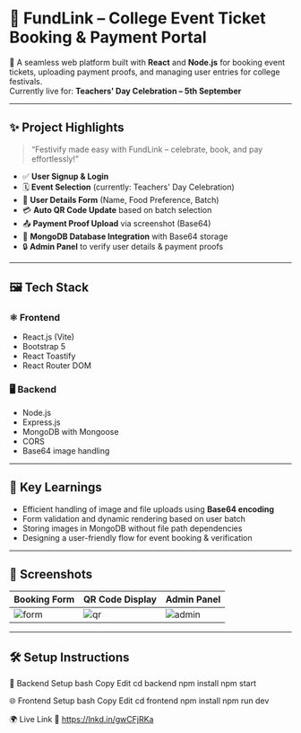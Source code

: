 # 🎉 FundLink – College Event Ticket Booking & Payment Portal

🚀 A seamless web platform built with **React** and **Node.js** for booking event tickets, uploading payment proofs, and managing user entries for college festivals.  
Currently live for: **Teachers' Day Celebration – 5th September**

---

## ✨ Project Highlights

> “Festivify made easy with FundLink – celebrate, book, and pay effortlessly!”

- ✅ **User Signup & Login**
- 🗓️ **Event Selection** (currently: Teachers' Day Celebration)
- 📝 **User Details Form** (Name, Food Preference, Batch)
- 💳 **Auto QR Code Update** based on batch selection
- 📤 **Payment Proof Upload** via screenshot (Base64)
- 🧾 **MongoDB Database Integration** with Base64 storage
- 🔒 **Admin Panel** to verify user details & payment proofs

---

## 🖼️ Tech Stack

### ⚛️ Frontend
- React.js (Vite)
- Bootstrap 5
- React Toastify
- React Router DOM

### 🖥️ Backend
- Node.js
- Express.js
- MongoDB with Mongoose
- CORS
- Base64 image handling

---

## 🧠 Key Learnings

- Efficient handling of image and file uploads using **Base64 encoding**
- Form validation and dynamic rendering based on user batch
- Storing images in MongoDB without file path dependencies
- Designing a user-friendly flow for event booking & verification

---

## 📸 Screenshots

| Booking Form | QR Code Display | Admin Panel |
|--------------|------------------|--------------|
| ![form](screenshots/form.png) | ![qr](screenshots/qr.png) | ![admin](screenshots/admin.png) |

---

## 🛠️ Setup Instructions

🔧 Backend Setup
bash
Copy
Edit
cd backend
npm install
npm start

🌐 Frontend Setup
bash
Copy
Edit
cd frontend
npm install
npm run dev

🌍 Live Link
🔗 https://lnkd.in/gwCFjRKa
